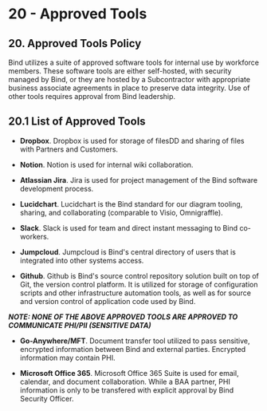 # 20 - Approved Tools

## 20. Approved Tools Policy

Bind utilizes a suite of approved software tools for internal use by workforce members. These software tools are either self-hosted, with security managed by Bind, or they are hosted by a Subcontractor with appropriate business associate agreements in place to preserve data integrity. Use of other tools requires approval from Bind leadership.

## 20.1 List of Approved Tools

* **Dropbox**. Dropbox is used for storage of filesDD and sharing of files with Partners and Customers.  

* **Notion**. Notion is used for internal wiki collaboration.

* **Atlassian Jira**. Jira is used for project management of the Bind software development process.

* **Lucidchart**. Lucidchart is the Bind standard for our diagram tooling, sharing, and collaborating (comparable to Visio, Omnigraffle).

* **Slack**. Slack is used for team and direct instant messaging to Bind co-workers.

* **Jumpcloud**. Jumpcloud is Bind's central directory of users that is integrated into other systems access.  

* **Github**. Github is Bind's source control repository solution built on top of Git, the version control platform. It is utilized for storage of configuration scripts and other infrastructure automation tools, as well as for source and version control of application code used by Bind.

***NOTE: NONE OF THE ABOVE APPROVED TOOLS ARE APPROVED TO COMMUNICATE PHI/PII (SENSITIVE DATA)***

* **Go-Anywhere/MFT**. Document transfer tool utilized to pass sensitive, encrypted information between Bind and external parties.  Encrypted information may contain PHI.

* **Microsoft Office 365**. Microsoft Office 365 Suite is used for email, calendar, and document collaboration.  While a BAA partner, PHI information is only to be transfered with explicit approval by Bind Security Officer.
